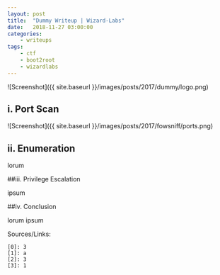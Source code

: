 ```yaml
---
layout: post
title:	"Dummy Writeup | Wizard-Labs"
date:	2018-11-27 03:00:00
categories:
    - writeups
tags:
    - ctf
    - boot2root
    - wizardlabs
---
```

<head>
	<title> Dummy Writeup | Wizard-Labs </title>
</head>
![Screenshot]({{ site.baseurl }}/images/posts/2017/dummy/logo.png)

## i. Port Scan

![Screenshot]({{ site.baseurl }}/images/posts/2017/fowsniff/ports.png)

## ii. Enumeration

lorum 


##iii. Privilege Escalation

ipsum

##iv. Conclusion

lorum ipsum


Sources/Links:
~~~
[0]: 3
[1]: a
[2]: 3
[3]: 1
~~~


